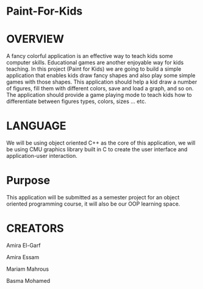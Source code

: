 # Paint-For-Kids
# OVERVIEW
A fancy colorful application is an effective way to teach kids some computer skills. Educational games are another enjoyable way for kids teaching. In this project (Paint for Kids) we are going to build a simple application that enables kids draw fancy shapes and also play some simple games with those shapes. This application should help a kid draw a number of figures, fill them with different colors, save and load a graph, and so on. The application should provide a game playing mode to teach kids how to differentiate between figures types, colors, sizes … etc.
# LANGUAGE
We will be using object oriented C++ as the core of this application, we will be using CMU graphics library built in C to create the user interface and application-user interaction.
# Purpose
This application will be submitted as a semester project for an object oriented programming course, it will also be our OOP learning space.
# CREATORS
 Amira El-Garf
 
 Amira Essam
 
 Mariam Mahrous
 
 Basma Mohamed

